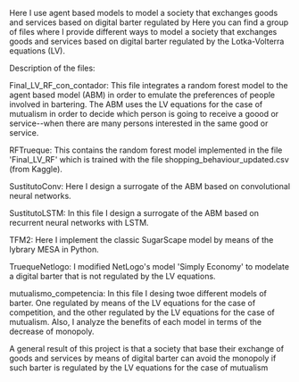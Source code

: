 Here I use agent based models to model a society that exchanges goods and services based on digital barter regulated by Here you can find a group of files where I provide different ways to model a society that exchanges goods and services based on digital barter regulated by the Lotka-Volterra equations (LV). 

Description of the files:

Final_LV_RF_con_contador: This file integrates a random forest model to the agent based model (ABM) in order to emulate the preferences of people involved in bartering. The ABM uses the LV equations for the case of mutualism in order to decide which person is going to receive a goood or service--when there are many persons interested in the same good or service.

RFTrueque: This contains the random forest model implemented in the file 'Final_LV_RF' which is trained with the file shopping_behaviour_updated.csv (from Kaggle). 

SustitutoConv: Here I design a surrogate of the ABM based on convolutional neural networks.

SustitutoLSTM: In this file I design a surrogate of the ABM based on recurrent neural networks with LSTM. 

TFM2: Here I implement the classic SugarScape model by means of the lybrary MESA in Python.

TruequeNetlogo: I modified NetLogo's model 'Simply Economy' to modelate a digital barter that is not regulated by the LV equations.

mutualismo_competencia: In this file I desing twoe different models of barter. One regulated by means of the LV equations for the case of competition, and the other regulated by the LV equations for the case of mutualism. Also, I analyze the benefits of each model in terms of the decrease of monopoly. 

A general result of this project is that a society that base their exchange of goods and services by means of digital barter can avoid the monopoly if such barter is regulated by the LV equations for the case of mutualism

 

